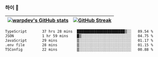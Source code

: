 
### 하이 👋
[![warpdev's GitHub stats](https://github-readme-stats.vercel.app/api?username=warpdev&show_icons=true&theme=vue-dark)](#) |[![GitHub Streak](https://github-readme-streak-stats.herokuapp.com/?user=warpdev&theme=dark)](#)
--- | --- |
<!--START_SECTION:waka-->

```txt
TypeScript       37 hrs 28 mins  ██████████████████████▒░░   89.54 %
JSON             1 hr 59 mins    █▒░░░░░░░░░░░░░░░░░░░░░░░   04.75 %
JavaScript       29 mins         ▒░░░░░░░░░░░░░░░░░░░░░░░░   01.17 %
.env file        28 mins         ▒░░░░░░░░░░░░░░░░░░░░░░░░   01.15 %
TSConfig         22 mins         ▒░░░░░░░░░░░░░░░░░░░░░░░░   00.88 %
```

<!--END_SECTION:waka-->

<!--
**warpdev/warpdev** is a ✨ _special_ ✨ repository because its `README.md` (this file) appears on your GitHub profile.

Here are some ideas to get you started:

- 🔭 I’m currently working on ...
- 🌱 I’m currently learning ...
- 👯 I’m looking to collaborate on ...
- 🤔 I’m looking for help with ...
- 💬 Ask me about ...
- 📫 How to reach me: ...
- 😄 Pronouns: ...
- ⚡ Fun fact: ...
-->
